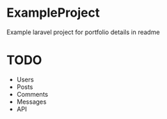 # ExampleProject
Example laravel project for portfolio details in readme

# TODO

* Users
* Posts
* Comments
* Messages
* API
